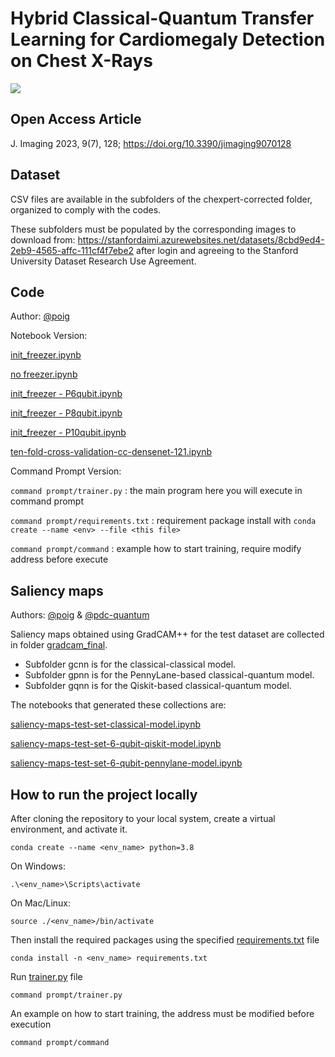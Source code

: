 # Hybrid Classical-Quantum Transfer Learning for Cardiomegaly Detection on Chest X-Rays

![](/main_diagram.png)

## Open Access Article

J. Imaging 2023, 9(7), 128; https://doi.org/10.3390/jimaging9070128

## Dataset
CSV files are available in the subfolders of the chexpert-corrected folder, organized to comply with the codes.

These subfolders must be populated by the corresponding images to download from:
https://stanfordaimi.azurewebsites.net/datasets/8cbd9ed4-2eb9-4565-affc-111cf4f7ebe2
after login and agreeing to the Stanford University Dataset Research Use Agreement.

## Code
Author: [@poig](https://github.com/poig)

Notebook Version:

[init_freezer.ipynb](/init_freezer.ipynb)

[no freezer.ipynb](/no%20freezer.ipynb)

[init_freezer - P6qubit.ipynb](/init_freezer%20-%20P6qubit.ipynb)

[init_freezer - P8qubit.ipynb](/init_freezer%20-%20P8qubit.ipynb)

[init_freezer - P10qubit.ipynb](/init_freezer%20-%20P10qubit.ipynb)

[ten-fold-cross-validation-cc-densenet-121.ipynb](/ten-fold-cross-validation-cc-densenet-121.ipynb)

Command Prompt Version:

`command prompt/trainer.py` : the main program here you will execute in command prompt

`command prompt/requirements.txt` : requirement package install with `conda create --name <env> --file <this file>`

`command prompt/command` : example how to start training, require modify address before execute

## Saliency maps
Authors: [@poig](https://github.com/poig) & [@pdc-quantum](https://github.com/pdc-quantum) 


Saliency maps obtained using GradCAM++ for the test dataset are collected in folder [gradcam_final](/gradcam_final/).
  - Subfolder gcnn is for the classical-classical model.
  - Subfolder gpnn is for the PennyLane-based classical-quantum model.
  - Subfolder gqnn is for the Qiskit-based classical-quantum model.

The notebooks that generated these collections are:

[saliency-maps-test-set-classical-model.ipynb](/saliency-maps-test-set-classical-model.ipynb)

[saliency-maps-test-set-6-qubit-qiskit-model.ipynb](/saliency-maps-test-set-6-qubit-qiskit-model.ipynb)

[saliency-maps-test-set-6-qubit-pennylane-model.ipynb](/saliency-maps-test-set-6-qubit-pennylane-model.ipynb)

## How to run the project locally

After cloning the repository to your local system, create a virtual environment, and activate it.

```
conda create --name <env_name> python=3.8
```

On Windows:

```
.\<env_name>\Scripts\activate
```

On Mac/Linux:

```
source ./<env_name>/bin/activate
```

Then install the required packages using the specified [requirements.txt](https://github.com/quantum-ai-for-cardiac-imaging/cardiomegaly-chest-x-ray/blob/main/command%20prompt/requirements.txt) file

```
conda install -n <env_name> requirements.txt
```

Run [trainer.py](https://github.com/quantum-ai-for-cardiac-imaging/cardiomegaly-chest-x-ray/blob/main/command%20prompt/trainer.py) file

```
command prompt/trainer.py
```

An example on how to start training, the address must be modified before execution

```
command prompt/command
```
